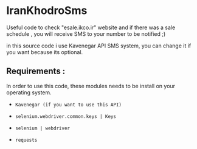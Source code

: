 # IranKhodroSms

Useful code to check "esale.ikco.ir" website and if there was a sale schedule , you will receive SMS to your number to be notified ;)

in this source code i use Kavenegar API SMS system, you can change it if you want because its optional.

## Requirements :

In order to use this code, these modules needs to be install on your operating system.


* `Kavenegar (if you want to use this API)`

* `selenium.webdriver.common.keys | Keys`

* `selenium | webdriver`

* `requests`

